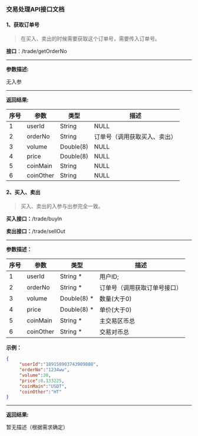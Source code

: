 ### 交易处理API接口文档

#### 1、获取订单号 

> 在买入、卖出的时候需要获取这个订单号，需要传入订单号。

**接口**：/trade/getOrderNo

------

**参数描述:**

无入参

------

**返回结果:**

| 序号 | 参数      | 类型      | 描述                         |
| ---- | --------- | --------- | ---------------------------- |
| 1    | userId    | String    | NULL                         |
| 2    | orderNo   | String    | 订单号（调用获取买入、卖出） |
| 3    | volume    | Double(8) | NULL                         |
| 4    | price     | Double(8) | NULL                         |
| 5    | coinMain  | String    | NULL                         |
| 6    | coinOther | String    | NULL                         |

#### 2、买入、卖出

> 买入、卖出的入参与出参完全一致。

**买入接口：**/trade/buyIn

**卖出接口：**/trade/sellOut

------

**参数描述：**

| 序号 | 参数      | 类型        | 描述                         |
| ---- | --------- | ----------- | ---------------------------- |
| 1    | userId    | String *    | 用户ID;                      |
| 2    | orderNo   | String *    | 订单号（调用获取订单号接口） |
| 3    | volume    | Double(8) * | 数量(大于0)                  |
| 4    | price     | Double(8) * | 单价(大于0)                  |
| 5    | coinMain  | String *    | 主交易区币总                 |
| 6    | coinOther | String *    | 交易对币总                   |

**示例：**

```json
{
     "userId":"189158903743909888",
     "orderNo":"1234ww",
     "volume":30,
     "price":0.133225,
     "coinMain":"USDT",
     "coinOther":"HT"
}
```

------

**返回结果:**

暂无描述（根据需求确定）